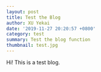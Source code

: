 ```yaml
---
layout: post
title: Test the Blog
author: XU Yekai
date: '2019-11-27 20:20:57 +0800'
category: test
summary: Test the blog function
thumbnail: test.jpg
---
```


Hi! This is a test blog. 
